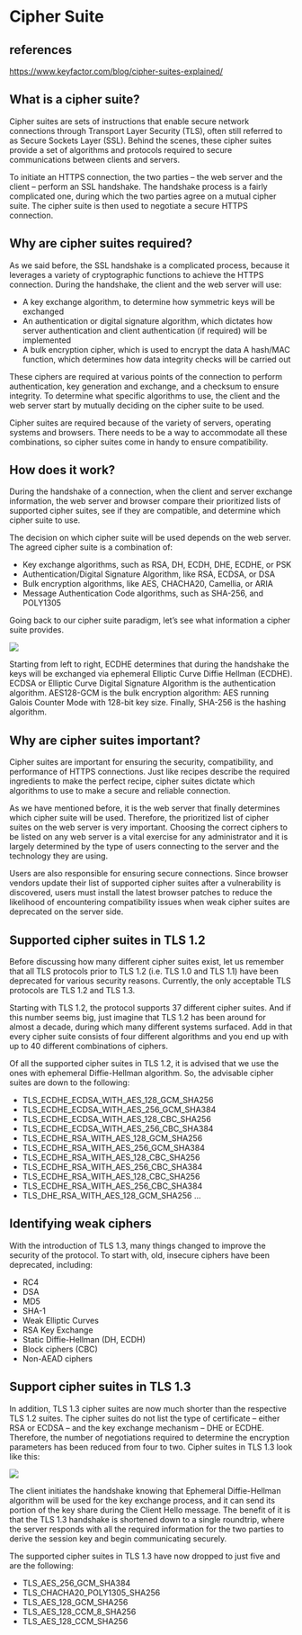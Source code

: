 # Cipher Suite

## references

<https://www.keyfactor.com/blog/cipher-suites-explained/>

## What is a cipher suite?

Cipher suites are sets of instructions that enable secure network connections through Transport Layer Security (TLS), often still referred to as Secure Sockets Layer (SSL). Behind the scenes, these cipher suites provide a set of algorithms and protocols required to secure communications between clients and servers.

To initiate an HTTPS connection, the two parties – the web server and the client – perform an SSL handshake. The handshake process is a fairly complicated one, during which the two parties agree on a mutual cipher suite. The cipher suite is then used to negotiate a secure HTTPS connection.

## Why are cipher suites required?

As we said before, the SSL handshake is a complicated process, because it leverages a variety of cryptographic functions to achieve the HTTPS connection. During the handshake, the client and the web server will use:

- A key exchange algorithm, to determine how symmetric keys will be exchanged
- An authentication or digital signature algorithm, which dictates how server authentication and client authentication (if required) will be implemented
- A bulk encryption cipher, which is used to encrypt the data
A hash/MAC function, which determines how data integrity checks will be carried out

These ciphers are required at various points of the connection to perform authentication, key generation and exchange, and a checksum to ensure integrity. To determine what specific algorithms to use, the client and the web server start by mutually deciding on the cipher suite to be used.

Cipher suites are required because of the variety of servers, operating systems and browsers. There needs to be a way to accommodate all these combinations, so cipher suites come in handy to ensure compatibility.

## How does it work?

During the handshake of a connection, when the client and server exchange information, the web server and browser compare their prioritized lists of supported cipher suites, see if they are compatible, and determine which cipher suite to use.

The decision on which cipher suite will be used depends on the web server. The agreed cipher suite is a combination of:

- Key exchange algorithms, such as RSA, DH, ECDH, DHE, ECDHE, or PSK
- Authentication/Digital Signature Algorithm, like RSA, ECDSA, or DSA
- Bulk encryption algorithms, like AES, CHACHA20, Camellia, or ARIA
- Message Authentication Code algorithms, such as SHA-256, and POLY1305

Going back to our cipher suite paradigm, let’s see what information a cipher suite provides.

![](https://www.keyfactor.com/wp-content/uploads/CipherSuite1.png)

Starting from left to right, ECDHE determines that during the handshake the keys will be exchanged via ephemeral Elliptic Curve Diffie Hellman (ECDHE). ECDSA or Elliptic Curve Digital Signature Algorithm is the authentication algorithm. AES128-GCM is the bulk encryption algorithm: AES running Galois Counter Mode with 128-bit key size. Finally, SHA-256 is the hashing algorithm.

## Why are cipher suites important?

Cipher suites are important for ensuring the security, compatibility, and performance of HTTPS connections. Just like recipes describe the required ingredients to make the perfect recipe, cipher suites dictate which algorithms to use to make a secure and reliable connection.

As we have mentioned before, it is the web server that finally determines which cipher suite will be used. Therefore, the prioritized list of cipher suites on the web server is very important. Choosing the correct ciphers to be listed on any web server is a vital exercise for any administrator and it is largely determined by the type of users connecting to the server and the technology they are using.

Users are also responsible for ensuring secure connections. Since browser vendors update their list of supported cipher suites after a vulnerability is discovered, users must install the latest browser patches to reduce the likelihood of encountering compatibility issues when weak cipher suites are deprecated on the server side.

## Supported cipher suites in TLS 1.2

Before discussing how many different cipher suites exist, let us remember that all TLS protocols prior to TLS 1.2 (i.e. TLS 1.0 and TLS 1.1) have been deprecated for various security reasons. Currently, the only acceptable TLS protocols are TLS 1.2 and TLS 1.3.

Starting with TLS 1.2, the protocol supports 37 different cipher suites. And if this number seems big, just imagine that TLS 1.2 has been around for almost a decade, during which many different systems surfaced. Add in that every cipher suite consists of four different algorithms and you end up with up to 40 different combinations of ciphers.

Of all the supported cipher suites in TLS 1.2, it is advised that we use the ones with ephemeral Diffie-Hellman algorithm. So, the advisable cipher suites are down to the following:

- TLS_ECDHE_ECDSA_WITH_AES_128_GCM_SHA256
- TLS_ECDHE_ECDSA_WITH_AES_256_GCM_SHA384
- TLS_ECDHE_ECDSA_WITH_AES_128_CBC_SHA256
- TLS_ECDHE_ECDSA_WITH_AES_256_CBC_SHA384
- TLS_ECDHE_RSA_WITH_AES_128_GCM_SHA256
- TLS_ECDHE_RSA_WITH_AES_256_GCM_SHA384
- TLS_ECDHE_RSA_WITH_AES_128_CBC_SHA256
- TLS_ECDHE_RSA_WITH_AES_256_CBC_SHA384
- TLS_ECDHE_RSA_WITH_AES_128_CBC_SHA256
- TLS_ECDHE_RSA_WITH_AES_256_CBC_SHA384
- TLS_DHE_RSA_WITH_AES_128_GCM_SHA256
...

## Identifying weak ciphers

With the introduction of TLS 1.3, many things changed to improve the security of the protocol. To start with, old, insecure ciphers have been deprecated, including:

- RC4
- DSA
- MD5
- SHA-1
- Weak Elliptic Curves
- RSA Key Exchange
- Static Diffie-Hellman (DH, ECDH)
- Block ciphers (CBC)
- Non-AEAD ciphers

## Support cipher suites in TLS 1.3

In addition, TLS 1.3 cipher suites are now much shorter than the respective TLS 1.2 suites. The cipher suites do not list the type of certificate – either RSA or ECDSA – and the key exchange mechanism – DHE or ECDHE. Therefore, the number of negotiations required to determine the encryption parameters has been reduced from four to two. Cipher suites in TLS 1.3 look like this:

![](https://www.keyfactor.com/wp-content/uploads/CipherSuite2.png)

The client initiates the handshake knowing that Ephemeral Diffie-Hellman algorithm will be used for the key exchange process, and it can send its portion of the key share during the Client Hello message. The benefit of it is that the TLS 1.3 handshake is shortened down to a single roundtrip, where the server responds with all the required information for the two parties to derive the session key and begin communicating securely.

The supported cipher suites in TLS 1.3 have now dropped to just five and are the following:

- TLS_AES_256_GCM_SHA384
- TLS_CHACHA20_POLY1305_SHA256
- TLS_AES_128_GCM_SHA256
- TLS_AES_128_CCM_8_SHA256
- TLS_AES_128_CCM_SHA256
